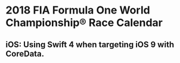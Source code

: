 # 2018 FIA Formula One World Championship® Race Calendar

## iOS: Using Swift 4 when targeting iOS 9 with CoreData.
